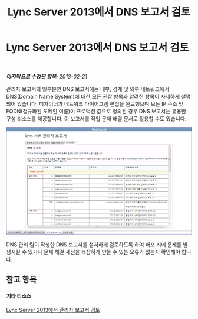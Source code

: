 ﻿---
title: Lync Server 2013에서 DNS 보고서 검토
TOCTitle: Lync Server 2013에서 DNS 보고서 검토
ms:assetid: 453cd63d-229a-4c4c-96c0-4571733398a5
ms:mtpsurl: https://technet.microsoft.com/ko-kr/library/Gg558641(v=OCS.15)
ms:contentKeyID: 52056844
ms.date: 08/10/2015
mtps_version: v=OCS.15
ms.translationtype: HT
---

# Lync Server 2013에서 DNS 보고서 검토

 

_**마지막으로 수정된 항목:** 2013-02-21_

관리자 보고서의 일부분인 DNS 보고서에는 내부, 경계 및 외부 네트워크에서 DNS(Domain Name System)에 대한 모든 권장 항목과 알려진 항목이 자세하게 설명되어 있습니다. 디자이너가 네트워크 다이어그램 편집을 완료했으며 모든 IP 주소 및 FQDN(정규화된 도메인 이름)이 프로덕션 값으로 정의된 경우 DNS 보고서는 유용한 구성 리소스를 제공합니다. 이 보고서를 작업 문제 해결 문서로 활용할 수도 있습니다.

![DNS 관리 보고서](images/Gg558641.9dd1e810-ddc7-4816-a806-4239baf9ec51(OCS.15).jpg "DNS 관리 보고서")

DNS 관리 팀이 작성한 DNS 보고서를 철저하게 검토하도록 하여 배포 시에 문제를 발생시킬 수 있거나 문제 해결 세션을 복잡하게 만들 수 있는 오류가 없는지 확인해야 합니다.

## 참고 항목

#### 기타 리소스

[Lync Server 2013에서 관리자 보고서 검토](lync-server-2013-reviewing-the-administrator-reports.md)

